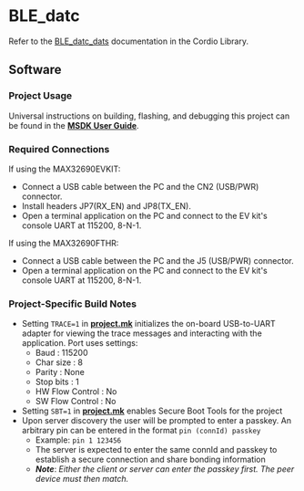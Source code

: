 # BLE_datc

Refer to the [BLE_datc_dats](../../../Libraries/Cordio/docs/Applications/BLE_datc_dats.md) documentation in the Cordio Library.

## Software

### Project Usage

Universal instructions on building, flashing, and debugging this project can be found in the **[MSDK User Guide](https://analog-devices-msdk.github.io/msdk/USERGUIDE/)**.

### Required Connections

If using the MAX32690EVKIT:
-   Connect a USB cable between the PC and the CN2 (USB/PWR) connector.
-   Install headers JP7(RX\_EN) and JP8(TX\_EN).
-   Open a terminal application on the PC and connect to the EV kit's console UART at 115200, 8-N-1.

If using the MAX32690FTHR:
-   Connect a USB cable between the PC and the J5 (USB/PWR) connector.
-   Open a terminal application on the PC and connect to the EV kit's console UART at 115200, 8-N-1.

### Project-Specific Build Notes
* Setting `TRACE=1` in [**project.mk**](project.mk) initializes the on-board USB-to-UART adapter for
viewing the trace messages and interacting with the application. Port uses settings:
    - Baud            : 115200  
    - Char size       : 8  
    - Parity          : None  
    - Stop bits       : 1  
    - HW Flow Control : No  
    - SW Flow Control : No  
* Setting `SBT=1` in [**project.mk**](project.mk) enables Secure Boot Tools for the project
* Upon server discovery the user will be prompted to enter a passkey.
An arbitrary pin can be entered in the format `pin (connId) passkey` 
    * Example: `pin 1 123456`
    * The server is expected to enter the same connId and passkey to establish a secure connection
    and share bonding information
    * ***Note***: *Either the client or server can enter the passkey first. The peer device must then match.*
